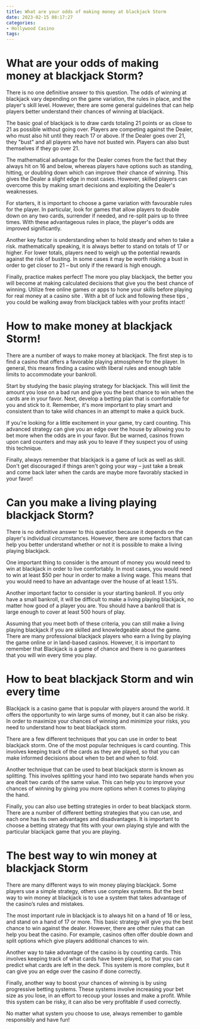 ```yaml
---
title: What are your odds of making money at blackjack Storm
date: 2023-02-15 08:17:27
categories:
- Hollywood Casino
tags:
---
```



#  What are your odds of making money at blackjack Storm?

There is no one definitive answer to this question. The odds of winning at blackjack vary depending on the game variation, the rules in place, and the player's skill level. However, there are some general guidelines that can help players better understand their chances of winning at blackjack.

The basic goal of blackjack is to draw cards totaling 21 points or as close to 21 as possible without going over. Players are competing against the Dealer, who must also hit until they reach 17 or above. If the Dealer goes over 21, they "bust" and all players who have not busted win. Players can also bust themselves if they go over 21.

The mathematical advantage for the Dealer comes from the fact that they always hit on 16 and below, whereas players have options such as standing, hitting, or doubling down which can improve their chance of winning. This gives the Dealer a slight edge in most cases. However, skilled players can overcome this by making smart decisions and exploiting the Dealer's weaknesses.

For starters, it is important to choose a game variation with favourable rules for the player. In particular, look for games that allow players to double down on any two cards, surrender if needed, and re-split pairs up to three times. With these advantageous rules in place, the player's odds are improved significantly.

Another key factor is understanding when to hold steady and when to take a risk. mathematically speaking, it is always better to stand on totals of 17 or higher. For lower totals, players need to weigh up the potential rewards against the risk of busting. In some cases it may be worth risking a bust in order to get closer to 21 – but only if the reward is high enough.

Finally, practice makes perfect! The more you play blackjack, the better you will become at making calculated decisions that give you the best chance of winning. Utilize free online games or apps to hone your skills before playing for real money at a casino site . With a bit of luck and following these tips , you could be walking away from blackjack tables with your profits intact!

#  How to make money at blackjack Storm!

There are a number of ways to make money at blackjack. The first step is to find a casino that offers a favorable playing atmosphere for the player. In general, this means finding a casino with liberal rules and enough table limits to accommodate your bankroll.

Start by studying the basic playing strategy for blackjack. This will limit the amount you lose on a bad run and give you the best chance to win when the cards are in your favor. Next, develop a betting plan that is comfortable for you and stick to it. Remember, it's more important to play smart and consistent than to take wild chances in an attempt to make a quick buck.

If you're looking for a little excitement in your game, try card counting. This advanced strategy can give you an edge over the house by allowing you to bet more when the odds are in your favor. But be warned, casinos frown upon card counters and may ask you to leave if they suspect you of using this technique.

Finally, always remember that blackjack is a game of luck as well as skill. Don't get discouraged if things aren't going your way – just take a break and come back later when the cards are maybe more favorably stacked in your favor!

#  Can you make a living playing blackjack Storm?

There is no definitive answer to this question because it depends on the player's individual circumstances. However, there are some factors that can help you better understand whether or not it is possible to make a living playing blackjack.

One important thing to consider is the amount of money you would need to win at blackjack in order to live comfortably. In most cases, you would need to win at least $50 per hour in order to make a living wage. This means that you would need to have an advantage over the house of at least 1.5%.

Another important factor to consider is your starting bankroll. If you only have a small bankroll, it will be difficult to make a living playing blackjack, no matter how good of a player you are. You should have a bankroll that is large enough to cover at least 500 hours of play.

Assuming that you meet both of these criteria, you can still make a living playing blackjack if you are skilled and knowledgeable about the game. There are many professional blackjack players who earn a living by playing the game online or in land-based casinos. However, it is important to remember that Blackjack is a game of chance and there is no guarantees that you will win every time you play.

#  How to beat blackjack Storm and win every time

Blackjack is a casino game that is popular with players around the world. It offers the opportunity to win large sums of money, but it can also be risky. In order to maximize your chances of winning and minimize your risks, you need to understand how to beat blackjack storm.

There are a few different techniques that you can use in order to beat blackjack storm. One of the most popular techniques is card counting. This involves keeping track of the cards as they are played, so that you can make informed decisions about when to bet and when to fold.

Another technique that can be used to beat blackjack storm is known as splitting. This involves splitting your hand into two separate hands when you are dealt two cards of the same value. This can help you to improve your chances of winning by giving you more options when it comes to playing the hand.

Finally, you can also use betting strategies in order to beat blackjack storm. There are a number of different betting strategies that you can use, and each one has its own advantages and disadvantages. It is important to choose a betting strategy that fits with your own playing style and with the particular blackjack game that you are playing.

#  The best way to win money at blackjack Storm

There are many different ways to win money playing blackjack. Some players use a simple strategy, others use complex systems. But the best way to win money at blackjack is to use a system that takes advantage of the casino’s rules and mistakes.

The most important rule in blackjack is to always hit on a hand of 16 or less, and stand on a hand of 17 or more. This basic strategy will give you the best chance to win against the dealer. However, there are other rules that can help you beat the casino. For example, casinos often offer double down and split options which give players additional chances to win.

Another way to take advantage of the casino is by counting cards. This involves keeping track of what cards have been played, so that you can predict what cards are left in the deck. This system is more complex, but it can give you an edge over the casino if done correctly.

Finally, another way to boost your chances of winning is by using progressive betting systems. These systems involve increasing your bet size as you lose, in an effort to recoup your losses and make a profit. While this system can be risky, it can also be very profitable if used correctly.

No matter what system you choose to use, always remember to gamble responsibly and have fun!